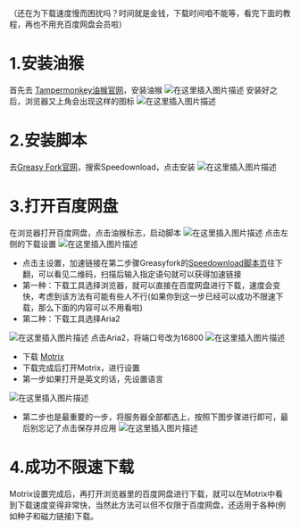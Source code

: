 （还在为下载速度慢而困扰吗？时间就是金钱，下载时间咱不能等，看完下面的教程，再也不用充百度网盘会员啦）
# 1.安装油猴
首先去 [Tampermonkey油猴官网](https://www.tampermonkey.net/)，安装油猴
![在这里插入图片描述](https://img-blog.csdnimg.cn/e63275b671bb4be282bc8082a9d6649c.png)
安装好之后，浏览器又上角会出现这样的图标
![在这里插入图片描述](https://img-blog.csdnimg.cn/79263696a03242d5b4a06687e99ab94b.png)
# 2.安装脚本
去[Greasy Fork官网](https://greasyfork.org/zh-CN)，搜索Speedownload，点击安装
![在这里插入图片描述](https://img-blog.csdnimg.cn/22409a4a4e1a4da4aa79756fa9b6dd2f.png)
# 3.打开百度网盘
在浏览器打开百度网盘，点击油猴标志，启动脚本
![在这里插入图片描述](https://img-blog.csdnimg.cn/dd93b7d83c794faeaa85e30296e5a785.png)
点击左侧的下载设置
![在这里插入图片描述](https://img-blog.csdnimg.cn/78637d1df02641fdb40ae6e9adcb57a9.png)

 - 点击主设置，加速链接在第二步骤Greasyfork的[Speedownload脚本页](https://greasyfork.org/zh-CN/scripts/448372-speedownload)往下翻，可以看见二维码，扫描后输入指定语句就可以获得加速链接
 - 第一种：下载工具选择浏览器，就可以直接在百度网盘进行下载，速度会变快，考虑到该方法有可能有些人不行(如果你到这一步已经可以成功不限速下载，那么下面的内容可以不用看啦)
 - 第二种：下载工具选择Aria2

![在这里插入图片描述](https://img-blog.csdnimg.cn/e90ebabe80d548bc980d63921069c577.png)
点击Aria2，将端口号改为16800
![在这里插入图片描述](https://img-blog.csdnimg.cn/1206b8b421fa42b68f502cfba1b07bdb.png)

 - 下载 [Motrix](https://motrix.app/)
 - 下载完成后打开Motrix，进行设置
 - 第一步如果打开是英文的话，先设置语言

![在这里插入图片描述](https://img-blog.csdnimg.cn/038cf41b576448be9f36f63c8b4d9ef5.png)

 - 第二步也是最重要的一步，将服务器全部都选上，按照下图步骤进行即可，最后别忘记了点击保存并应用
 ![在这里插入图片描述](https://img-blog.csdnimg.cn/e1229272aefc42c68bec4ec30bff9821.png)
# 4.成功不限速下载
Motrix设置完成后，再打开浏览器里的百度网盘进行下载，就可以在Motrix中看到下载速度变得非常快，当然此方法可以但不仅限于百度网盘，还适用于各种(例如种子和磁力链接)下载。









